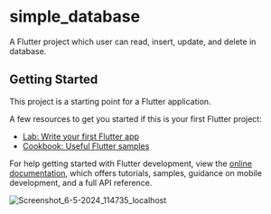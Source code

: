 # simple_database

A Flutter project which user can read, insert, update, and delete in database.

## Getting Started

This project is a starting point for a Flutter application.

A few resources to get you started if this is your first Flutter project:


- [Lab: Write your first Flutter app](https://docs.flutter.dev/get-started/codelab)
- [Cookbook: Useful Flutter samples](https://docs.flutter.dev/cookbook)

For help getting started with Flutter development, view the
[online documentation](https://docs.flutter.dev/), which offers tutorials,
samples, guidance on mobile development, and a full API reference.



![Screenshot_6-5-2024_114735_localhost](https://github.com/hammadkhandev/sqflite_database/assets/79661694/dfa0ad00-43e9-454c-98e4-42e94e57271d)


